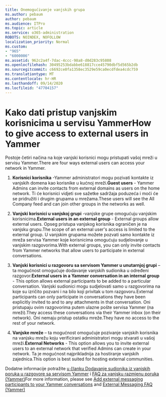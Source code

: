 ```yaml
---
title: Onemogućivanje vanjskih grupa
ms.author: pebaum
author: pebaum
ms.audience: ITPro
ms.topic: article
ms.service: o365-administration
ROBOTS: NOINDEX, NOFOLLOW
localization_priority: Normal
ms.custom:
- "965"
- "6000006"
ms.assetid: 962c2a4f-7dac-4ccc-98a8-d0d283c95808
ms.openlocfilehash: 30495253bdabbe618817cce45790dbf5d565b2db
ms.sourcegitcommit: c6692ce0fa1358ec3529e59ca0ecdfdea4cdc759
ms.translationtype: MT
ms.contentlocale: hr-HR
ms.lasthandoff: 09/14/2020
ms.locfileid: "47704157"
---
```

# <a name="how-to-give-access-to-external-users-in-yammer"></a><span data-ttu-id="69cb7-102">Kako dati pristup vanjskim korisnicima u servisu Yammer</span><span class="sxs-lookup"><span data-stu-id="69cb7-102">How to give access to external users in Yammer</span></span>

<span data-ttu-id="69cb7-103">Postoje četiri načina na koje vanjski korisnici mogu pristupati vašoj mreži u servisu Yammer.</span><span class="sxs-lookup"><span data-stu-id="69cb7-103">There are four ways external users can access your network in Yammer.</span></span>
  
1. <span data-ttu-id="69cb7-104">**Korisnici korisnika** -Yammer administratori mogu pozivati kontakte iz vanjskih domena kao korisnike u kućnoj mreži.</span><span class="sxs-lookup"><span data-stu-id="69cb7-104">**Guest users** - Yammer Admins can invite contacts from external domains as users on the home network.</span></span> <span data-ttu-id="69cb7-105">Ti će korisnici vidjeti sve sažetke sadržaja poduzeća i moći će se pridružiti i drugim grupama u mrežama.</span><span class="sxs-lookup"><span data-stu-id="69cb7-105">These users will see the All Company feed and can join other groups in the networks as well.</span></span>

2. <span data-ttu-id="69cb7-106">**Vanjski korisnici u vanjskoj grupi** -vanjske grupe omogućuju vanjskim korisnicima.</span><span class="sxs-lookup"><span data-stu-id="69cb7-106">**External users in an external group** - External groups allow external users.</span></span> <span data-ttu-id="69cb7-107">Opseg pristupa vanjskog korisnika ograničen je na vanjsku grupu.</span><span class="sxs-lookup"><span data-stu-id="69cb7-107">The scope of an external user's access is limited to the external group.</span></span> <span data-ttu-id="69cb7-108">U vanjskim grupama možete pozvati samo kontakte iz mreža servisa Yammer koje korisnicima omogućuju sudjelovanje u vanjskim razgovorima.</span><span class="sxs-lookup"><span data-stu-id="69cb7-108">With external groups, you can only invite contacts from Yammer networks that allow users to participate in external conversations.</span></span>

3. <span data-ttu-id="69cb7-109">**Vanjski korisnici u razgovoru sa servisom Yammer u unutarnjoj grupi** – ta mogućnost omogućuje dodavanje vanjskih sudionika u određeni razgovor.</span><span class="sxs-lookup"><span data-stu-id="69cb7-109">**External users in a Yammer conversation in an internal group** - This option allows external participants to be added to a particular conversation.</span></span> <span data-ttu-id="69cb7-110">Vanjski sudionici mogu sudjelovati samo u razgovorima na koje su izričito pozvani i na bilo koji privitak u tom razgovoru.</span><span class="sxs-lookup"><span data-stu-id="69cb7-110">External participants can only participate in conversations they have been explicitly invited to and to any attachments in that conversation.</span></span> <span data-ttu-id="69cb7-111">Oni pristupaju ovim razgovorima putem ulazne pošte servisa Yammer (na mreži).</span><span class="sxs-lookup"><span data-stu-id="69cb7-111">They access these conversations via their Yammer inbox (on their network).</span></span> <span data-ttu-id="69cb7-112">Oni nemaju pristup ostatku mreže.</span><span class="sxs-lookup"><span data-stu-id="69cb7-112">They have no access to the rest of your network.</span></span>

4. <span data-ttu-id="69cb7-113">**Vanjske mreže** – ta mogućnost omogućuje pozivanje vanjskih korisnika na vanjsku mrežu koju verificirani administratori mogu stvarati u vašoj mreži.</span><span class="sxs-lookup"><span data-stu-id="69cb7-113">**External Networks** - This option allows you to invite external users to an external network that verified Admins can create in your network.</span></span> <span data-ttu-id="69cb7-114">Ta je mogućnost najprikladnija za hostiranje vanjskih zajednica.</span><span class="sxs-lookup"><span data-stu-id="69cb7-114">This option is best suited for hosting external communities.</span></span>

<span data-ttu-id="69cb7-115">Dodatne informacije potražite [u članku Dodavanje sudionika iz vanjskih poruka u razgovore sa servisom Yammer](https://docs.microsoft.com/yammer/work-with-external-users/add-external-participants) i [FAQ za vanjsku razmjenu poruka (Yammer)](https://docs.microsoft.com/yammer/work-with-external-users/external-messaging-faq)</span><span class="sxs-lookup"><span data-stu-id="69cb7-115">For more information, please see [Add external messaging participants to your Yammer conversations](https://docs.microsoft.com/yammer/work-with-external-users/add-external-participants) and [External Messaging FAQ (Yammer)](https://docs.microsoft.com/yammer/work-with-external-users/external-messaging-faq)</span></span>
  